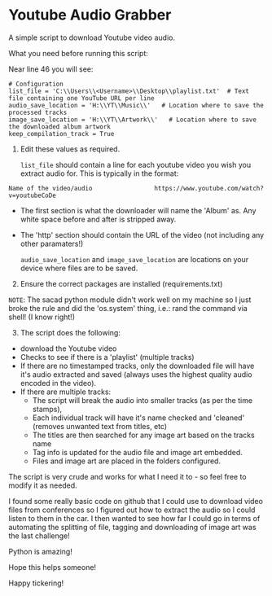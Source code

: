 # Youtube Audio Grabber

A simple script to download Youtube video audio.

What you need before running this script:

Near line 46 you will see:

```
# Configuration
list_file = 'C:\\Users\\<Username>\\Desktop\\playlist.txt'  # Text file containing one YouTube URL per line
audio_save_location = 'H:\\YT\\Music\\'   # Location where to save the processed tracks
image_save_location = 'H:\\YT\\Artwork\\'   # Location where to save the downloaded album artwork
keep_compilation_track = True
```

1. Edit these values as required.

    `list_file` should contain a line for each youtube video you wish you extract audio for. This is typically in the format:

```
Name of the video/audio                 https://www.youtube.com/watch?v=youtubeCoDe
```

  * The first section is what the downloader will name the 'Album' as. Any white space before and after is stripped away.
  * The 'http' section should contain the URL of the video (not including any other paramaters!)

    `audio_save_location` and `image_save_location` are locations on your device where files are to be saved.

2. Ensure the correct packages are installed (requirements.txt)

`NOTE`: The sacad python module didn't work well on my machine so I just broke the rule and did the 'os.system' thing, i.e.: rand the command via shell! (I know right!) 

3. The script does the following:
  * download the Youtube video
  * Checks to see if there is a 'playlist' (multiple tracks)
  * If there are no timestamped tracks, only the downloaded file will have it's audio extracted and saved (always uses the highest quality audio encoded in the video).
  * If there are multiple tracks:
    * The script will break the audio into smaller tracks (as per the time stamps),
    * Each individual track will have it's name checked and 'cleaned' (removes unwanted text from titles, etc)
    * The titles are then searched for any image art based on the tracks name
    * Tag info is updated for the audio file and image art embedded.
    * Files and image art are placed in the folders configured.

The script is very crude and works for what I need it to - so feel free to modify it as needed.

I found some really basic code on github that I could use to download video files from conferences so I figured out how to extract the audio so I could listen to them in the car.
I then wanted to see how far I could go in terms of automating the splitting of file, tagging and downloading of image art was the last challenge!

Python is amazing!

Hope this helps someone!

Happy tickering!

